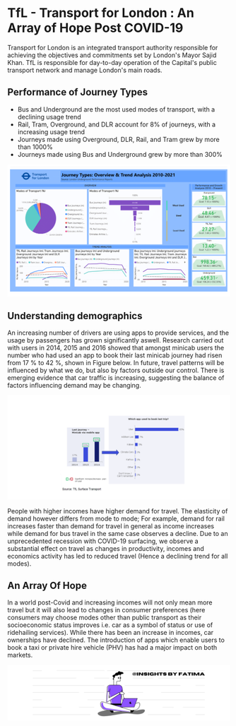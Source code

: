 # TfL - Transport for London : An Array of Hope Post COVID-19 
Transport for London is an integrated transport authority responsible for achieving the objectives and commitments set by London's Mayor Sajid Khan. TfL is responsible for day-to-day operation of the Capital's public transport network and manage London's main roads.

## Performance of Journey Types
- Bus and Underground are the most used modes of transport, with a declining usage trend
- Rail, Tram, Overground, and DLR account for 8% of journeys, with a increasing usage trend
- Journeys made using Overground, DLR, Rail, and Tram grew by more than 1000%
- Journeys made using Bus and Underground grew by more than 300%

![](viz/TfL-Overview_and_Trend_Analysis.png)

## Understanding demographics
An increasing number of drivers are using apps to provide services, and the usage by passengers has grown significantly aswell. Research carried out with users in 2014, 2015 and 2016 showed that amongst minicab users the number who had used an app to book their last minicab journey had risen from 17 % to 42 %, shown in Figure below. In future, travel patterns will be influenced by what we do, but also by factors outside our control. There is emerging evidence that car traffic is increasing, suggesting the balance of factors influencing demand may be changing.

![](viz/researchrectfl.png)

People with higher incomes have higher demand for travel. The elasticity of demand however differs from mode to mode; For example, demand for rail increases faster than demand for travel in general as income increases while demand for bus travel in the same case observes a decline. Due to an unprecedented recession with COVID-19 surfacing, we observe a substantial effect on travel as changes in productivity, incomes and economics activity has led to reduced travel (Hence a declining trend for all modes). 

## An Array Of Hope
In a world post-Covid and increasing incomes will not only mean more travel but it will also lead to changes in consumer preferences (here consumers may choose modes other than public transport as their socioeconomic status improves i.e. car as a symbol of status or use of ridehailing services). While there has been an increase in incomes, car ownerships have declined. The introduction of apps which enable users to book a taxi or private hire vehicle (PHV) has had a major impact on both markets. 

![](viz/mybanner.png)

